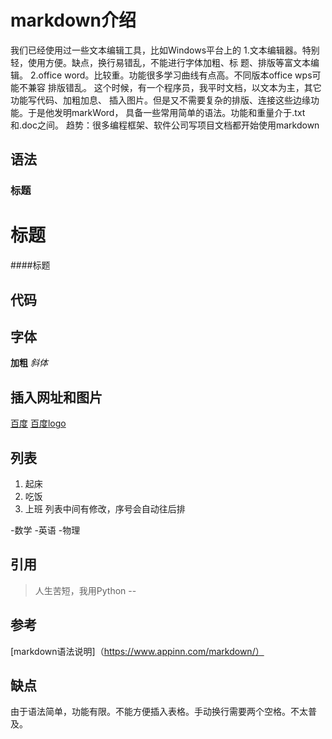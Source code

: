 markdown介绍
===
我们已经使用过一些文本编辑工具，比如Windows平台上的
1.文本编辑器。特别轻，使用方便。缺点，换行易错乱，不能进行字体加粗、标
   题、排版等富文本编辑。
2.office word。比较重。功能很多学习曲线有点高。不同版本office wps可能不兼容
   排版错乱。
这个时候，有一个程序员，我平时文档，以文本为主，其它功能写代码、加粗加息、
   插入图片。但是又不需要复杂的排版、连接这些边缘功能。于是他发明markWord，
   具备一些常用简单的语法。功能和重量介于.txt和.doc之间。
趋势：很多编程框架、软件公司写项目文档都开始使用markdown

## 语法
### 标题
#  标题
####标题 

## 代码

## 字体
**加粗**
*斜体*

## 插入网址和图片
[百度](http://www.baidu.com)
[百度logo](https://www.baidu.com/img/bd_logol.png?where=super)
## 列表
1. 起床
2. 吃饭
3. 上班
列表中间有修改，序号会自动往后排

-数学
-英语
-物理

## 引用
> 人生苦短，我用Python  -- 

## 参考
[markdown语法说明]（https://www.appinn.com/markdown/）

## 缺点
由于语法简单，功能有限。不能方便插入表格。手动换行需要两个空格。不太普及。

